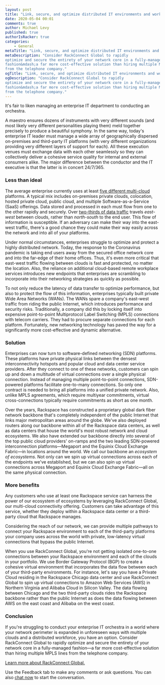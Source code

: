 ```yaml
---
layout: post
title: "Link, secure, and optimize distributed IT environments and workplaces with the Rackspace network backbone"
date: 2020-05-04 00:01
comments: true
author: Michael Levy
published: true
authorIsRacker: true
categories:
    - General
metaTitle: "Link, secure, and optimize distributed IT environments and workplaces with the Rackspace network backbone"
metaDescription: "Consider RackConnect Global to rapidly
optimize and secure the entirety of your network core in a fully-managed
fashion&mdash;a far more cost-effective solution than hiring multiple MPLS lines
from the telephone company."
ogTitle: "Link, secure, and optimize distributed IT environments and workplaces with the Rackspace network backbone"
ogDescription: "Consider RackConnect Global to rapidly
optimize and secure the entirety of your network core in a fully-managed
fashion&mdash;a far more cost-effective solution than hiring multiple MPLS lines
from the telephone company."
---
```


It's fair to liken managing an enterprise IT department to conducting an
orchestra.

<!-- more -->

A maestro ensures dozens of instruments with very different sounds (and most
likely very different personalities playing them) meld together precisely to
produce a beautiful symphony. In the same way, today's enterprise IT leader must
manage a wide array of geographically dispersed on-premises and
third-party IT platforms (with very different organizations providing very
different layers of support for each). All these execution venues must exchange
data with each other seamlessly so they can collectively deliver a cohesive
service quality for internal and external consumers alike. The major difference
between the conductor and the IT executive is that the latter is in concert
24/7/365.

### Less than ideal

The average enterprise currently uses at least
[five different multi-cloud](https://hostingtribunal.com/blog/cloud-adoption-statistics/#gref)
platforms. A typical mix includes on-premises private clouds, colocation, hosted
private cloud, public cloud, and multiple Software-as-a-Service (SaaS) offerings.
Data stored and processed in each must flow from one to the other rapidly and
securely. Over
[two-thirds of data traffic](https://www.darkreading.com/edge/theedge/a-beginners-guide-to-microsegmentation/b/d-id/1335849)
travels *east-west* between clouds, rather than *north-south* to the end user.
This flow of information is susceptible. If an adversary can make their way
into the east-west traffic, there's a good chance they could make their way
easily across the network and into all of your platforms.

Under normal circumstances, enterprises struggle to optimize and protect a
highly distributed network. Today, the response to the Coronavirus pandemic is
taking end users away from the secured office network core and into the far-edge
of their home offices. Thus, it's even more critical that east-west traffic
flowing between clouds is fast and protected, no matter the location. Also, the
reliance on additional cloud-based remote workplace services introduces new
endpoints that enterprises are scrambling to incorporate into their networking
strategies as quickly as possible.

To not only reduce the latency of data transfer to optimize performance, but
also to protect the flow of this information, enterprises typically built
private Wide Area Networks (WANs). The WANs spare a company's east-west traffic
from riding the public Internet, which introduces performance and security risks.
Traditionally, a company did this by locking itself into expensive point-to-point
Multiprotocol Label Switching (MPLS) connections with telecom carriers. They
had to procure separate connections for each platform. Fortunately, new
networking technology has paved the way for a significantly more cost-effective
and dynamic alternative.

### Solution

Enterprises can now turn to software-defined networking (SDN) platforms.  These
platforms have private physical links between the densest interconnectivity
hotspots and popular cloud and data center service providers. After they connect
to one of these networks, customers can spin up and down a multitude of virtual
connections over a single physical connection. Instead of managing multiple
point-to-point connections, SDN-powered platforms facilitate one-to-many
connections. So only one contract is needed to bring all platforms into a unified
private network. Also, unlike MPLS agreements, which require multiyear
commitments, virtual cross-connections typically require commitments as short
as one month.

Over the years, Rackspace has constructed a proprietary global dark fiber network
backbone that's completely independent of the public Internet that links major
metropolitan areas around the globe. We've also deployed routers along our
backbone within all of the Rackspace data centers, as well as data centers that
house the world's most robust network and cloud ecosystems. We also have extended
our backbone directly into several of the top public cloud providers' on-ramps
and the two leading SDN-powered interconnection platforms&mdash;Megaport
and the Equinix Cloud Exchange Fabric—in locations around the world. We call our
backbone an *ecosystem of ecosystems*. Not only can we spin up virtual connections
across each of the endpoints we've established, but we can also spin up virtual
connections across Megaport and Equinix Cloud Exchange Fabric&mdash;all on the same
physical connection.

### More benefits

Any customers who use at least one Rackspace service can harness the power of
our ecosystem of ecosystems by leveraging RackConnect Global, our multi-cloud
connectivity offering.  Customers can take advantage of this service, whether
they deploy within a Rackspace data center or a third-party cloud that Rackspace
manages.

Considering the reach of our network, we can provide multiple pathways to connect
your Rackspace environment to each of the third-party platforms your company
uses across the world with private, low-latency virtual connections that bypass
the public Internet.

When you use RackConnect Global, you're not getting isolated one-to-one
connections between your Rackspace environment and each of the clouds in your
portfolio. We use Border Gateway Protocol (BGP) to create a cohesive virtual
environment that incorporates the data flow between each of your third-party
environments. For instance, let's say you have a Private Cloud residing in
the Rackspace Chicago data center and use RackConnect Global to spin up virtual
connections to Amazon Web Services (AWS) in Northern Virginia and Alibaba Cloud
in Silicon Valley. The data flowing between Chicago and the two third-party
clouds rides the Rackspace backbone rather than the public Internet as does the
data flowing between AWS on the east coast and Alibaba on the west coast.

### Conclusion

If you're struggling to conduct your enterprise IT orchestra in a world where
your network perimeter is expanded in unforeseen ways with multiple clouds and a
distributed workforce, you have an option. Consider RackConnect Global to rapidly
optimize and secure the entirety of your network core in a fully-managed
fashion&mdash;a far more cost-effective solution than hiring multiple MPLS lines
from the telephone company.

<a class="cta teal" id="cta" href="https://www.rackspace.com/cloud-connectivity/rackconnect/global">Learn more about RackConnect Global.</a>

Use the Feedback tab to make any comments or ask questions. You can also
[chat now](https://www.rackspace.com/#chat) to start the conversation.

